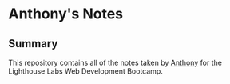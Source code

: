 # Anthony's Notes

## Summary 
This repository contains all of the notes taken by [Anthony](https://github.com/anthonyzhu132) for the Lighthouse Labs Web Development Bootcamp.